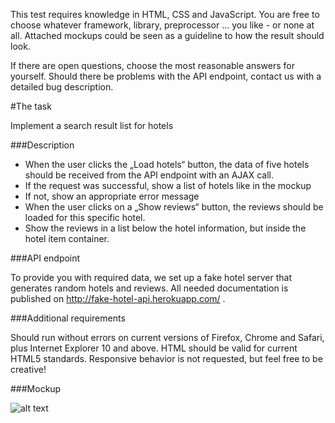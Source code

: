 This test requires knowledge in HTML, CSS and JavaScript. You are free to choose whatever framework, library, preprocessor ... you like - or none at all. Attached mockups could be seen as a guideline to how the result should look.

If there are open questions, choose the most reasonable answers for yourself. Should there be problems with the API endpoint, contact us with a detailed bug description.

#The task

Implement a search result list for hotels

###Description

- When the user clicks the „Load hotels“ button, the data of five hotels should be received from the API endpoint with an AJAX call.
- If the request was successful, show a list of hotels like in the mockup
- If not, show an appropriate error message
- When the user clicks on a „Show reviews“ button, the reviews should be loaded for this specific hotel.
- Show the reviews in a list below the hotel information, but inside the hotel item container.

###API endpoint

To provide you with required data, we set up a fake hotel server that generates random hotels and reviews. All needed documentation is published on http://fake-hotel-api.herokuapp.com/ .

###Additional requirements

Should run without errors on current versions of Firefox, Chrome and Safari, plus Internet Explorer 10 and above. HTML should be valid for current HTML5 standards. Responsive behavior is not requested, but feel free to be creative!

###Mockup

![alt text](http://imgur.com/quhQlBb "Image 01")
